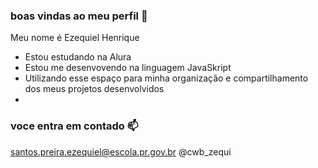 ### boas vindas ao meu perfil 🖤

Meu nome é Ezequiel Henrique

- Estou estudando na Alura
- Estou me desenvovendo na linguagem JavaSkript
- Utilizando esse espaço para minha organização e compartilhamento dos meus projetos desenvolvidos
-
### voce entra em contado 📫

santos.preira.ezequiel@escola.pr.gov.br
@cwb_zequi 
